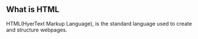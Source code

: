## What is HTML
HTML(HyerText Markup Language), is the standard language used to create and structure webpages.
